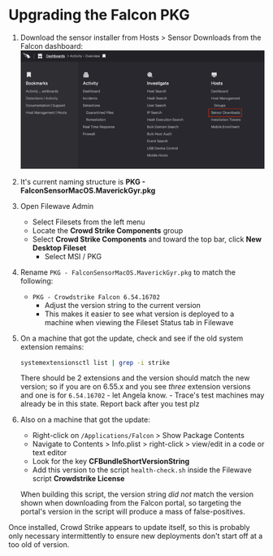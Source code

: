 # Upgrading the Falcon PKG
1. Download the sensor installer from Hosts > Sensor Downloads from the Falcon dashboard: 
    ![Crowd Strike](./img/sensor-download.png)

2. It's current naming structure is **PKG - FalconSensorMacOS.MaverickGyr.pkg**

3. Open Filewave Admin
    - Select Filesets from the left menu
    - Locate the **Crowd Strike Components** group
    - Select **Crowd Strike Components** and toward the top bar, click **New Desktop Fileset**
        - Select MSI / PKG

4. Rename `PKG - FalconSensorMacOS.MaverickGyr.pkg` to match the following:
    - `PKG - Crowdstrike Falcon 6.54.16702`
        - Adjust the version string to the current version
        - This makes it easier to see what version is deployed to a machine when viewing the Fileset Status tab in Filewave
5. On a machine that got the update, check and see if the old system extension remains: 
    ```bash
    systemextensionsctl list | grep -i strike
    ```
    There should be 2 extensions and the version should match the new version; so if you are on 6.55.x and you see *three* extension versions and one is for `6.54.16702` - let Angela know.
        - Trace's test machines may already be in this state.  Report back after you test plz

6. Also on a machine that got the update:
    - Right-click on `/Applications/Falcon` > Show Package Contents
    - Navigate to Contents > Info.plist > right-click > view/edit in a code or text editor
    - Look for the key **CFBundleShortVersionString**
    - Add this version to the script `health-check.sh` inside the Filewave script **Crowdstrike License**

    When building this script, the version string *did not* match the version shown when downloading from the Falcon portal, so targeting the portal's version in the script will produce a mass of false-positives.


Once installed, Crowd Strike appears to update itself, so this is probably only necessary intermittently to ensure new deployments don't start off at a too old of version.